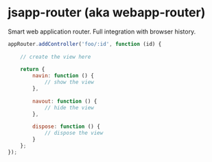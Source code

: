 jsapp-router (aka webapp-router)
==============
Smart web application router. Full integration with browser history.

```js
appRouter.addController('foo/:id', function (id) {
    
    // create the view here
    
    return {
        navin: function () {
            // show the view
        },
        
        navout: function () {
            // hide the view
        },
        
        dispose: function () {
            // dispose the view
        }
    };
});
```  